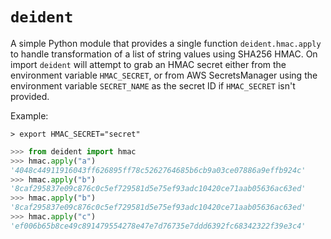 # `deident`

A simple Python module that provides a single function `deident.hmac.apply` to handle transformation of a list of string values using SHA256 HMAC. On import `deident` will attempt to grab an HMAC secret either from the environment variable `HMAC_SECRET`, or from AWS SecretsManager using the environment variable `SECRET_NAME` as the secret ID if `HMAC_SECRET` isn't provided.

Example:

```shell
> export HMAC_SECRET="secret"
```

```python
>>> from deident import hmac
>>> hmac.apply("a")
'4048c44911916043ff626895ff78c5262764685b6cb9a03ce07886a9effb924c'
>>> hmac.apply("b")
'8caf295837e09c876c0c5ef729581d5e75ef93adc10420ce71aab05636ac63ed'
>>> hmac.apply("b")
'8caf295837e09c876c0c5ef729581d5e75ef93adc10420ce71aab05636ac63ed'
>>> hmac.apply("c")
'ef006b65b8ce49c891479554278e47e7d76735e7ddd6392fc68342322f39e3c4'
```
